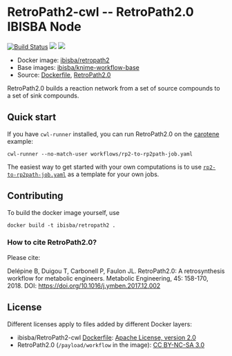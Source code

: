 # RetroPath2-cwl -- RetroPath2.0 IBISBA Node

[![Build Status](https://travis-ci.org/ibisba/RetroPath2-cwl.svg?branch=master)](https://travis-ci.org/ibisba/RetroPath2-cwl)
[![](https://images.microbadger.com/badges/version/ibisba/retropath2.svg)](https://hub.docker.com/r/ibisba/retropath2 "ibisba/retropath2")
[![](https://images.microbadger.com/badges/image/ibisba/retropath2.svg)](https://microbadger.com/images/ibisba/retropath2 "Get your own image badge on microbadger.com")

* Docker image: [ibisba/retropath2](https://hub.docker.com/r/ibisba/retropath2)
* Base images: [ibisba/knime-workflow-base](https://hub.docker.com/r/ibisba/knime-workflow-base/)
* Source: [Dockerfile](https://github.com/ibisba/RetroPath2-cwl/blob/master/Dockerfile), [RetroPath2.0](https://www.myexperiment.org/workflows/4987.html)

RetroPath2.0 builds a reaction network from a set of source compounds to a set of sink compounds.

## Quick start

If you have `cwl-runner` installed, you can run RetroPath2.0 on the [carotene](examples/carotene) example:

```
cwl-runner --no-match-user workflows/rp2-to-rp2path-job.yaml
```

The easiest way to get started with your own computations is to use [`rp2-to-rp2path-job.yaml`](workflows/rp2-to-rp2path-job.yaml) as a template for your own jobs.

## Contributing

To build the docker image yourself, use

```
docker build -t ibisba/retropath2 .
```

### How to cite RetroPath2.0?
Please cite:

Delépine B, Duigou T, Carbonell P, Faulon JL. RetroPath2.0: A retrosynthesis workflow for metabolic engineers. Metabolic Engineering, 45: 158-170, 2018. DOI: https://doi.org/10.1016/j.ymben.2017.12.002

## License

Different licenses apply to files added by different Docker layers:

* ibisba/RetroPath2-cwl [Dockerfile](https://github.com/ibisba/RetroPath2-cwl/blob/master/Dockerfile): [Apache License, version 2.0](http://www.apache.org/licenses/LICENSE-2.0)
* RetroPath2.0 (`/payload/workflow` in the image): [CC BY-NC-SA 3.0](http://creativecommons.org/licenses/by-nc-sa/3.0/)
